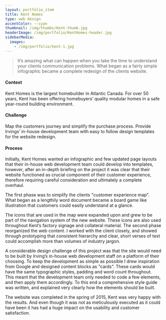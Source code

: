 ```yaml
---
layout: portfolio_item
title: Kent Homes
type: web design
accentColor: --cyan
thumbnail: /img/thumbs/Kent-thumb.jpg
headerImage: /img/portfolio/KentHomes-header.jpg
sidebarMedia:
  images:
    - /img/portfolio/kent-1.jpg
---
```


>It’s amazing what can happen when you take the time to understand your clients communication problems. What began as a fairly simple infographic became a complete redesign of the clients website.

#### Context

Kent Homes is the largest homebuilder in Atlantic Canada. For over 50 years, Kent has been offering homebuyers’ quality modular homes in a safe year-round building environment.

#### Challenge

Map the customers journey and simplify the purchase process. Provide Irvings’ in-house development team with easy to follow design templates for the website redesign.

#### Process

Initially, Kent Homes wanted an infographic and few updated page layouts that their in-house web development team could develop into templates, however, after an in-depth briefing on the project it was clear that their website functioned as crucial component of their customer experience, therefore requiring careful consideration and ultimately a complete overhaul.

The first phase was to simplify the clients "customer experience map". What began as a lengthily word document became a board game like illustration that customers could easily understand at a glance.

The icons that are used in the map were expanded upon and grew to be part of the navigation system of the new website. These icons are also used throughout Kent’s factory signage and collateral material.
The second phase reorganized the web content. I worked with the client closely, and showed through prototyping that consistent hierarchy and clear, short verses of text could accomplish more than volumes of industry jargon.

A considerable design challenge of this project was that the site would need to be built by Irving’s in-house web development staff on a platform of their choosing. To keep the development as simple as possible I drew inspiration from Google and designed content blocks  as "cards". These cards would have the same typographic styles, padding and word count throughout. This meant that the development team only needed to code a few elements, and then apply them accordingly. To this end a comprehensive style guide was written, and explained very clearly how the elements should be built.

The website was completed in the spring of 2015, Kent was very happy with the results. And even though it was not as meticulously executed as it could have been it has had a huge impact on the usability and customer satisfaction.
